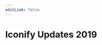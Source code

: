 ```yaml
---
editLink: false
---
```

<!-- DO NOT EDIT THIS PAGE IT IS AUTOGENERATED -->

# Iconify Updates 2019

<!--@include: ./2019/1564684461.md-->
<!--@include: ./2019/1563430306.md-->
<!--@include: ./2019/1556875800.md-->
<!--@include: ./2019/1555228399.md-->
<!--@include: ./2019/1553414262.md-->
